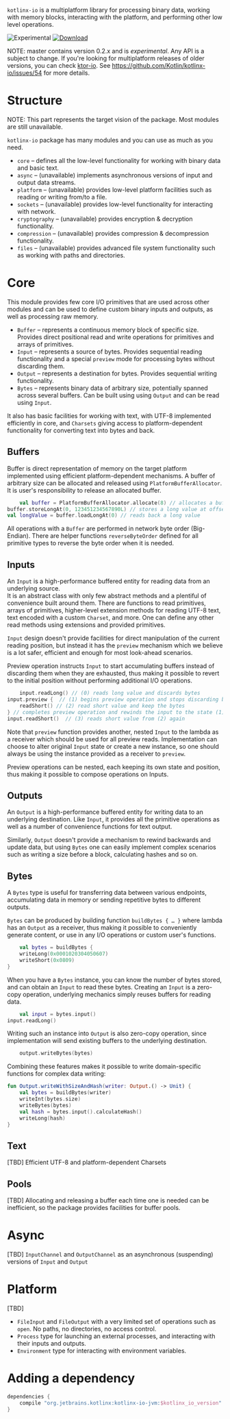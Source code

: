 `kotlinx-io` is a multiplatform library for processing binary data, working with memory blocks, interacting with the
platform, and performing other low level operations.

![Experimental](https://img.shields.io/badge/kotlinx-experimental-orange.svg?style=flat)
[![Download](https://api.bintray.com/packages/kotlin/kotlinx/kotlinx.io/images/download.svg) ](https://bintray.com/kotlin/kotlinx/kotlinx.io/_latestVersion)

NOTE: master contains version 0.2.x and is *experimental*. Any API is a subject to change. If you're looking for
multiplatform releases of older versions, you can check [ktor-io](https://github.com/ktorio/ktor/tree/master/ktor-io).
See https://github.com/Kotlin/kotlinx-io/issues/54 for more details.

# Structure

NOTE: This part represents the target vision of the package. Most modules are still unavailable.

`kotlinx-io` package has many modules and you can use as much as you need.

* `core` – defines all the low-level functionality for working with binary data and basic text.
* `async` – (unavailable) implements asynchronous versions of input and output data streams.
* `platform` – (unavailable) provides low-level platform facilities such as reading or writing from/to a file.
* `sockets` – (unavailable) provides low-level functionality for interacting with network.
* `cryptography` – (unavailable) provides encryption & decryption functionality.
* `compression` – (unavailable) provides compression & decompression functionality.
* `files` – (unavailable) provides advanced file system functionality such as working with paths and directories.

# Core

This module provides few core I/O primitives that are used across other modules and can be used to define custom binary
inputs and outputs, as well as processing raw memory.

* `Buffer` – represents a continuous memory block of specific size. Provides direct positional read and write operations
  for primitives and arrays of primitives.
* `Input` – represents a source of bytes. Provides sequential reading functionality and a special `preview` mode for
  processing bytes without discarding them.
* `Output` – represents a destination for bytes. Provides sequential writing functionality.
* `Bytes` – represents binary data of arbitrary size, potentially spanned across several buffers. Can be built using
  using `Output` and can be read using `Input`.

It also has basic facilities for working with text, with UTF-8 implemented efficiently in core, and `Charsets` giving
access to platform-dependent functionality for converting text into bytes and back.

## Buffers

Buffer is direct representation of memory on the target platform implemented using efficient platform-dependent
mechanisms. A buffer of arbitrary size can be allocated and released using `PlatformBufferAllocator`. It is user's
responsibility to release an allocated buffer.

```kotlin
    val buffer = PlatformBufferAllocator.allocate(8) // allocates a buffer of 8 bytes
buffer.storeLongAt(0, 123451234567890L) // stores a long value at offset 0
val longValue = buffer.loadLongAt(0) // reads back a long value
```

All operations with a `Buffer` are performed in network byte order (Big-Endian). There are helper
functions `reverseByteOrder` defined for all primitive types to reverse the byte order when it is needed.

## Inputs

An `Input` is a high-performance buffered entity for reading data from an underlying source.  
It is an abstract class with only few abstract methods and a plentiful of convenience built around them. There are
functions to read primitives, arrays of primitives, higher-level extension methods for reading UTF-8 text, text encoded
with a custom `Charset`, and more. One can define any other read methods using extensions and provided primitives.

`Input` design doesn't provide facilities for direct manipulation of the current reading position, but instead it has
the `preview` mechanism which we believe is a lot safer, efficient and enough for most look-ahead scenarios.

Preview operation instructs `Input` to start accumulating buffers instead of discarding them when they are exhausted,
thus making it possible to revert to the initial position without performing additional I/O operations.

```kotlin
    input.readLong() // (0) reads long value and discards bytes
input.preview {  // (1) begins preview operation and stops discarding bytes
    readShort() // (2) read short value and keep the bytes
} // completes preview operation and rewinds the input to the state (1) 
input.readShort()  // (3) reads short value from (2) again
```   

Note that `preview` function provides another, nested `Input` to the lambda as a receiver which should be used for all
preview reads. Implementation can choose to alter original `Input` state or create a new instance, so one should always
be using the instance provided as a receiver to `preview`.

Preview operations can be nested, each keeping its own state and position, thus making it possible to compose operations
on Inputs.

## Outputs

An `Output` is a high-performance buffered entity for writing data to an underlying destination. Like `Input`, it
provides all the primitive operations as well as a number of convenience functions for text output.

Similarly, `Output` doesn't provide a mechanism to rewind backwards and update data, but using `Bytes` one can easily
implement complex scenarios such as writing a size before a block, calculating hashes and so on.

## Bytes

A `Bytes` type is useful for transferring data between various endpoints, accumulating data in memory or sending
repetitive bytes to different outputs.

`Bytes` can be produced by building function `buildBytes { … }` where lambda has an `Output` as a receiver, thus making
it possible to conveniently generate content, or use in any I/O operations or custom user's functions.

```kotlin
    val bytes = buildBytes {
    writeLong(0x0001020304050607)
    writeShort(0x0809)
}
```

When you have a `Bytes` instance, you can know the number of bytes stored, and can obtain an `Input` to read these
bytes. Creating an `Input` is a zero-copy operation, underlying mechanics simply reuses buffers for reading data.

```kotlin
    val input = bytes.input()
input.readLong() 
```  

Writing such an instance into `Output` is also zero-copy operation, since implementation will send existing buffers to
the underlying destination.

```kotlin
    output.writeBytes(bytes)
```

Combining these features makes it possible to write domain-specific functions for complex data writing:

```kotlin
fun Output.writeWithSizeAndHash(writer: Output.() -> Unit) {
    val bytes = buildBytes(writer)
    writeInt(bytes.size)
    writeBytes(bytes)
    val hash = bytes.input().calculateHash()
    writeLong(hash)
}
``` 

## Text

[TBD] Efficient UTF-8 and platform-dependent Charsets

## Pools

[TBD] Allocating and releasing a buffer each time one is needed can be inefficient, so the package provides facilities
for buffer pools.

# Async

[TBD] `InputChannel` and `OutputChannel` as an asynchronous (suspending) versions of `Input` and `Output`

# Platform

[TBD]

* `FileInput` and `FileOutput` with a very limited set of operations such as `open`. No paths, no directories, no access
  control.
* `Process` type for launching an external processes, and interacting with their inputs and outputs.
* `Environment` type for interacting with environment variables.

# Adding a dependency

```gradle
dependencies {
    compile "org.jetbrains.kotlinx:kotlinx-io-jvm:$kotlinx_io_version"
}
```

